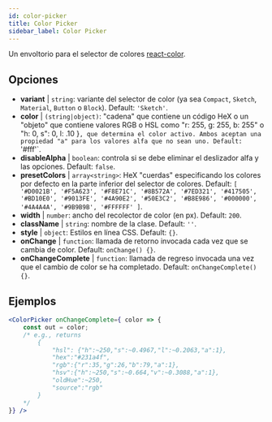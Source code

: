 ```yaml
---
id: color-picker
title: Color Picker
sidebar_label: Color Picker
---
```


Un envoltorio para el selector de colores [react-color](https://casesandberg.github.io/react-color/).

## Opciones

* __variant__ | `string`: variante del selector de color (ya sea `Compact`, `Sketch`, `Material`, `Button` o `Block`). Default: `'Sketch'`.
* __color__ | `(string|object)`: "cadena" que contiene un código HeX o un "objeto" que contiene valores RGB o HSL como "r: 255, g: 255, b: 255" o "h: 0, s": 0, l: .10 }`, que determina el color activo. Ambos aceptan una propiedad "a" para los valores alfa que no sean uno. Default: `'#fff'`.
* __disableAlpha__ | `boolean`: controla si se debe eliminar el deslizador alfa y las opciones. Default: `false`.
* __presetColors__ | `array<string>`: HeX "cuerdas" especificando los colores por defecto en la parte inferior del selector de colores. Default: `[
  '#D0021B',
  '#F5A623',
  '#F8E71C',
  '#8B572A',
  '#7ED321',
  '#417505',
  '#BD10E0',
  '#9013FE',
  '#4A90E2',
  '#50E3C2',
  '#B8E986',
  '#000000',
  '#4A4A4A',
  '#9B9B9B',
  '#FFFFFF'
]`.
* __width__ | `number`: ancho del recolector de color (en px). Default: `200`.
* __className__ | `string`: nombre de la clase. Default: `''`.
* __style__ | `object`: Estilos en línea CSS. Default: `{}`.
* __onChange__ | `function`: llamada de retorno invocada cada vez que se cambia de color. Default: `onChange() {}`.
* __onChangeComplete__ | `function`: llamada de regreso invocada una vez que el cambio de color se ha completado. Default: `onChangeComplete() {}`.


## Ejemplos

```jsx live
<ColorPicker onChangeComplete={ color => {
    const out = color;
    /* e.g., returns 
        {
            "hsl": {"h":~250,"s":~0.4967,"l":~0.2063,"a":1},
            "hex":"#231a4f",
            "rgb":{"r":35,"g":26,"b":79,"a":1},
            "hsv":{"h":~250,"s":~0.664,"v":~0.3088,"a":1},
            "oldHue":~250,
            "source":"rgb"
        }
    */
}} />
```


